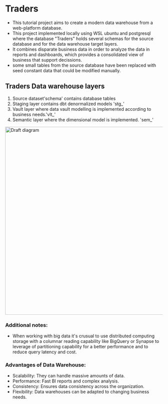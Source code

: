 # Traders
- This tutorial project aims to create a modern data warehouse from a web-platform database.
- This project implemented locally using WSL ubuntu and postgresql where the database "Traders" holds several schemas for the source database and for the data warehouse target layers.
- It combines disparate business data in order to analyze the data in reports and dashboards, which provides a consolidated view of business that support decissions.
- some small tables from the source database have been replaced with seed constant data that could be modified manually.


## Traders Data warehouse layers
1. Source dataset'schema' contains database tables
2. Staging layer contains dbt denormalized models 'stg_'
3. Vault layer where data vault modelling is implemented according to business needs.'vlt_'
4. Semantic layer where the dimensional model is implemented. 'sem_'


<img src="https://github.com/AmmarSahyoun/dbt_traders/blob/main/assets/architecture.png" alt="Draft diagram" width="1000" height="600">


### Additional notes:
- When working with big data it's crusual to use distributed computing storage with a columnar reading capability like BigQuery or Synapse to leverage of partitioning capability for a better performance and to reduce query latency and cost.

 
### Advantages of Data Warehouse:
- Scalability: They can handle massive amounts of data.
- Performance: Fast BI reports and complex analysis.
- Consistency: Ensures data consistency across the organization.
- Flexibility: Data warehouses can be adapted to changing business needs.
